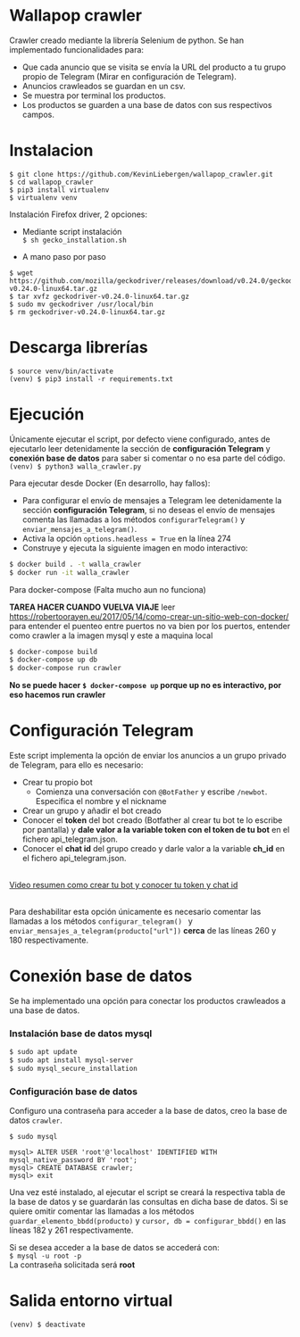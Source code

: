 # Wallapop crawler

Crawler creado mediante la librería Selenium de python. Se han implementado funcionalidades para:
- Que cada anuncio que se visita se envía la URL del producto a tu grupo propio de Telegram (Mirar en configuración de Telegram).
- Anuncios crawleados se guardan en un csv.
- Se muestra por terminal los productos.
- Los productos se guarden a una base de datos con sus respectivos campos.

# Instalacion
```
$ git clone https://github.com/KevinLiebergen/wallapop_crawler.git
$ cd wallapop_crawler
$ pip3 install virtualenv
$ virtualenv venv
```

Instalación Firefox driver, 2 opciones:

- Mediante script instalación
<br>`$ sh gecko_installation.sh`

- A mano paso por paso
```
$ wget https://github.com/mozilla/geckodriver/releases/download/v0.24.0/geckodriver-v0.24.0-linux64.tar.gz
$ tar xvfz geckodriver-v0.24.0-linux64.tar.gz
$ sudo mv geckodriver /usr/local/bin
$ rm geckodriver-v0.24.0-linux64.tar.gz
```
# Descarga librerías
```
$ source venv/bin/activate
(venv) $ pip3 install -r requirements.txt
```

# Ejecución

Únicamente ejecutar el script, por defecto viene configurado, antes de ejecutarlo leer detenidamente la sección de __configuración Telegram__ y __conexión base de datos__ para saber si comentar o no esa parte del código. 
<br>`(venv) $ python3 walla_crawler.py`

Para ejecutar desde Docker (En desarrollo, hay fallos):

- Para configurar el envío de mensajes a Telegram lee detenidamente la sección __configuración Telegram__, si no deseas el envío de mensajes comenta las llamadas a los métodos `configurarTelegram()` y `enviar_mensajes_a_telegram()`.
- Activa la opción `options.headless = True` en la línea 274 
- Construye y ejecuta la siguiente imagen en modo interactivo:
```bash
$ docker build . -t walla_crawler
$ docker run -it walla_crawler
```

Para docker-compose (Falta mucho aun no funciona)

__TAREA HACER CUANDO VUELVA VIAJE__
leer https://robertoorayen.eu/2017/05/14/como-crear-un-sitio-web-con-docker/ para entender el puenteo entre puertos
no va bien por los puertos, entender como crawler a la imagen mysql y este a maquina local

```bash
$ docker-compose build
$ docker-compose up db
$ docker-compose run crawler
```
__No se puede hacer `$ docker-compose up` porque up no es interactivo, por eso hacemos run crawler__

# Configuración Telegram

Este script implementa la opción de enviar los anuncios a un grupo privado de Telegram, para ello es necesario:
- Crear tu propio bot
    - Comienza una conversación con `@BotFather` y escribe `/newbot`. Especifica el nombre y el nickname
- Crear un grupo y añadir el bot creado
- Conocer el __token__ del bot creado (Botfather al crear tu bot te lo escribe por pantalla) y __dale valor a la variable token con el token de tu bot__ en el fichero api_telegram.json.
- Conocer el __chat id__ del grupo creado y darle valor a la variable __ch_id__ en el fichero api_telegram.json.

<br>[Video resumen como crear tu bot y conocer tu token y chat id](https://www.youtube.com/watch?v=UhZtrhV7t3U)

<br>Para deshabilitar esta opción únicamente es necesario comentar las llamadas a los métodos `configurar_telegram()
` y `enviar_mensajes_a_telegram(producto["url"])` __cerca__ de las líneas 260 y 180 respectivamente.

# Conexión base de datos

Se ha implementado una opción para conectar los productos crawleados a una base de datos.

### Instalación base de datos mysql

```bash
$ sudo apt update
$ sudo apt install mysql-server
$ sudo mysql_secure_installation
```

### Configuración base de datos

Configuro una contraseña para acceder a la base de datos, creo la base de datos `crawler`.

`$ sudo mysql`
```mysql
mysql> ALTER USER 'root'@'localhost' IDENTIFIED WITH mysql_native_password BY 'root';
mysql> CREATE DATABASE crawler;
mysql> exit
```

Una vez esté instalado, al ejecutar el script se creará la respectiva tabla de la base de datos y se guardarán las consultas en dicha base de datos. Si se quiere omitir comentar las llamadas a los métodos `guardar_elemento_bbdd(producto)` y `cursor, db = configurar_bbdd()` en las líneas 182 y 261 respectivamente.

Si se desea acceder a la base de datos se accederá con:
<br>`$ mysql -u root -p`
<br>La contraseña solicitada será __root__

# Salida entorno virtual

`(venv) $ deactivate`

